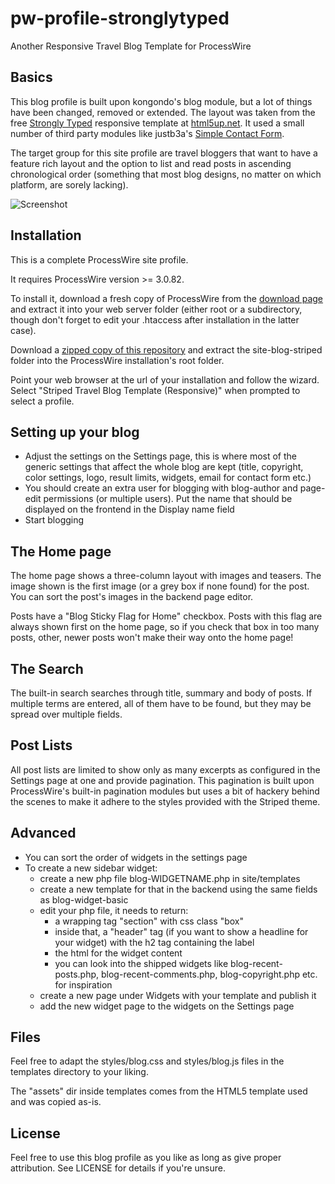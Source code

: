 # pw-profile-stronglytyped
Another Responsive Travel Blog Template for ProcessWire

## Basics
This blog profile is built upon kongondo's blog module, but a lot of things have been changed, removed or extended. The layout was taken from the free [Strongly Typed](https://html5up.net/strongly-typed) responsive template at [html5up.net](https://html5up.net/). It used a small number of third party modules like justb3a's [Simple Contact Form](https://modules.processwire.com/modules/simple-contact-form/).

The target group for this site profile are travel bloggers that want to have a feature rich layout and the option to list and read posts in ascending chronological order (something that most blog designs, no matter on which platform, are sorely lacking).

![Screenshot](https://bitpoet.github.io/img/stronglytyped-home.png)

## Installation

This is a complete ProcessWire site profile.

It requires ProcessWire version >= 3.0.82.

To install it, download a fresh copy of ProcessWire from the [download page](https://processwire.com/download/) and extract it into your web server folder (either root or a subdirectory, though don't forget to edit your .htaccess after installation in the latter case).

Download a [zipped copy of this repository](https://github.com/BitPoet/pw-profile-striped/archive/master.zip) and extract the site-blog-striped folder into the ProcessWire installation's root folder.

Point your web browser at the url of your installation and follow the wizard. Select "Striped Travel Blog Template (Responsive)" when prompted to select a profile.

## Setting up your blog

- Adjust the settings on the Settings page, this is where most of the generic settings that affect the whole blog are kept (title, copyright, color settings, logo, result limits, widgets, email for contact form etc.)
- You should create an extra user for blogging with blog-author and page-edit permissions (or multiple users). Put the name that should be displayed on the frontend in the Display name field
- Start blogging

## The Home page

The home page shows a three-column layout with images and teasers. The image shown is the first image (or a grey box if none found) for the post. You can sort the post's images in the backend page editor.

Posts have a "Blog Sticky Flag for Home" checkbox. Posts with this flag are always shown first on the home page, so if you check that box in too many posts, other, newer posts won't make their way onto the home page!

## The Search

The built-in search searches through title, summary and body of posts. If multiple terms are entered, all of them have to be found, but they may be spread over multiple fields.

## Post Lists

All post lists are limited to show only as many excerpts as configured in the Settings page at one and provide pagination. This pagination is built upon ProcessWire's built-in pagination modules but uses a bit of hackery behind the scenes to make it adhere to the styles provided with the Striped theme.

## Advanced

- You can sort the order of widgets in the settings page
- To create a new sidebar widget:
  * create a new php file blog-WIDGETNAME.php in site/templates
  * create a new template for that in the backend using the same fields as blog-widget-basic
  * edit your php file, it needs to return:
    - a wrapping tag "section" with css class "box"
    - inside that, a "header" tag (if you want to show a headline for your widget) with the h2 tag containing the label
    - the html for the widget content
    - you can look into the shipped widgets like blog-recent-posts.php, blog-recent-comments.php, blog-copyright.php etc. for inspiration
  * create a new page under Widgets with your template and publish it
  * add the new widget page to the widgets on the Settings page

## Files

Feel free to adapt the styles/blog.css and styles/blog.js files in the templates directory to your liking.

The "assets" dir inside templates comes from the HTML5 template used and was copied as-is.

## License

Feel free to use this blog profile as you like as long as give proper attribution. See LICENSE for details if you're unsure.
